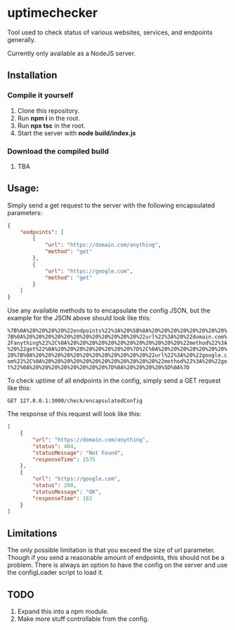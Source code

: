 # uptimechecker
Tool used to check status of various websites, services, and endpoints generally.

Currently only available as a NodeJS server.

## Installation
### Compile it yourself
 1. Clone this repository.
 2. Run **npm i** in the root.
 3. Run **npx tsc** in the root.
 4. Start the server with **node build/index.js**

### Download the compiled build

1. TBA

## Usage: 
Simply send a get request to the server with the following encapsulated parameters:
```json
{
    "endpoints": [
        {
            "url": "https://domain.com/anything",
            "method": "get"
        },
        {
            "url": "https://google.com",
            "method": "get"
        }
    ]
}
```

Use any available methods to to encapsulate the config JSON, but the example for the JSON above should look like this:

```%7B%0A%20%20%20%20%22endpoints%22%3A%20%5B%0A%20%20%20%20%20%20%20%20%7B%0A%20%20%20%20%20%20%20%20%20%20%20%20%22url%22%3A%20%22domain.com%2Fanything%22%2C%0A%20%20%20%20%20%20%20%20%20%20%20%20%22method%22%3A%20%22get%22%0A%20%20%20%20%20%20%20%20%7D%2C%0A%20%20%20%20%20%20%20%20%7B%0A%20%20%20%20%20%20%20%20%20%20%20%20%22url%22%3A%20%22google.com%22%2C%0A%20%20%20%20%20%20%20%20%20%20%20%20%22method%22%3A%20%22get%22%0A%20%20%20%20%20%20%20%20%7D%0A%20%20%20%20%5D%0A%7D```

To check uptime of all endpoints in the config, simply send a GET request like this:

```
GET 127.0.0.1:3000/check/encapsulatedConfig
```

The response of this request will look like this: 

```json
[
    {
        "url": "https://domain.com/anything",
        "status": 404,
        "statusMessage": "Not Found",
        "responseTime": 1575
    },
    {
        "url": "https://google.com",
        "status": 200,
        "statusMessage": "OK",
        "responseTime": 182
    }
]
```

## Limitations
The only possible limitation is that you exceed the size of url parameter. Though if you send a reasonable amount of endpoints, this should not be a problem. There is always an option to have the config on the server and use the configLoader script to load it.



## TODO
1. Expand this into a npm module.
2. Make more stuff controllable from the config.
